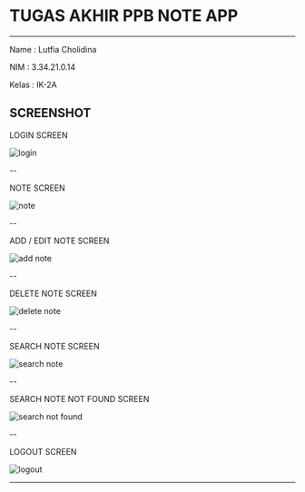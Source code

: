 # TUGAS AKHIR PPB NOTE APP
---
Name : Lutfia Cholidina

NIM : 3.34.21.0.14

Kelas : IK-2A

## SCREENSHOT

LOGIN SCREEN

![login](https://user-images.githubusercontent.com/116775787/206329491-06d38da3-8679-49c0-8386-54c610e0a34e.jpg)

--

NOTE SCREEN

![note](https://user-images.githubusercontent.com/116775787/206329525-b06f6099-2ed8-4ba5-9ea8-c0eea77d0f2f.jpg)

--

ADD / EDIT NOTE SCREEN

![add note](https://user-images.githubusercontent.com/116775787/206329593-01dc8909-b86d-4d65-b516-1160b06f73ee.jpg)

--

DELETE NOTE SCREEN

![delete note](https://user-images.githubusercontent.com/116775787/206329639-06755c52-ae69-4ac7-b886-ad228ed0707a.jpg)

--

SEARCH NOTE SCREEN

![search note](https://user-images.githubusercontent.com/116775787/206329680-8975bde3-3c92-4fdd-8a88-ac921c6703e4.jpg)

--

SEARCH NOTE NOT FOUND SCREEN

![search not found](https://user-images.githubusercontent.com/116775787/206329721-ed79a114-c584-4881-9aca-cc0dc9f91637.jpg)

--

LOGOUT SCREEN

![logout](https://user-images.githubusercontent.com/116775787/206329750-177490ef-fc2a-4040-beba-bbe7d7a5cff9.jpg)


---
